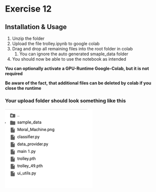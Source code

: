 # Exercise 12

## Installation & Usage

1. Unzip the folder
2. Upload the file trolley.ipynb to google colab
3. Drag and drop all remaining files into the root folder in colab
   1. You can ignore the auto generated smaple_data folder
4. You should now be able to use the notebook as intended

**You can optionally activate a GPU-Runtime Google-Colab, but it is not required**

**Be aware of the fact, that additional files can be deleted by colab if you close the runtime**


### Your upload folder should look something like this

![upload_folder](upload_folder.png)